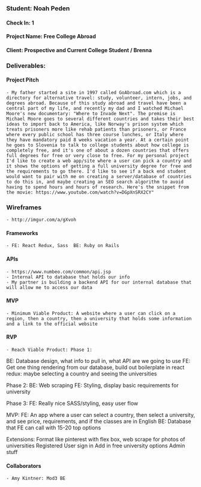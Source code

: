 ### Student: Noah Peden

#### Check In: 1

#### Project Name: Free College Abroad

#### Client: Prospective and Current College Student / Brenna

### Deliverables: 

#### Project Pitch
    - My father started a site in 1997 called GoAbroad.com which is a directory for alternative travel: study, volunteer, intern, jobs, and degrees abroad. Because of this study abroad and travel have been a central part of my life, and recently my dad and I watched Michael Moore's new documentary: "Where to Invade Next". The premise is Michael Moore goes to several different countries and takes their best ideas to import back to America, like Norway's prison system which treats prisoners more like rehab patients than prisoners, or France where every public school has three course lunches, or Italy where they have mandatory paid 8 weeks vacation a year. At a certain point he goes to Slovenia to talk to college students about how college is completely free, and it's one of about a dozen countries that offers full degrees for free or very close to free. For my personal project I'd like to create a web app/site where a user can pick a country and it shows the options of getting a full university degree for free and the requirements to go there. I'd like to see if a back end student would want to pair with me on creating a server/database of countries to do this in, and maybe creating an SEO search algorithm to avoid having to spend hours and hours of research. Here's the snippet from the movie: https://www.youtube.com/watch?v=DGpXnSRX2CY"

### Wireframes
    - http://imgur.com/a/gXvoh

#### Frameworks
    - FE: React Redux, Sass  BE: Ruby on Rails

#### APIs
    - https://www.numbeo.com/common/api.jsp
    - Internal API to database that holds our info
    - My partner is building a backend API for our internal database that will allow me to access our data


#### MVP
    - Minimum Viable Product: A website where a user can click on a region, then a country, then a university that holds some information and a link to the official website

#### RVP
    - Reach Viable Product: Phase 1:
BE: Database design, what info to pull in, what API are we going to use
FE: Get one thing rendering from our database, build out boilerplate in react redux: maybe selecting a country and seeing the universities

Phase 2:
BE: Web scraping
FE: Styling, display basic requirements for university

Phase 3:
FE: Really nice SASS/styling, easy user flow

MVP:
FE: An app where a user can select a country, then select a university, and see price, requirements, and if the classes are in English
BE: Database that FE can call with 15-20 top options


Extensions:
Format like pinterest with flex box, web scrape for photos of universities
Registered User sign in
Add in free university options
Admin stuff

#### Collaborators
    - Amy Kintner: Mod3 BE
